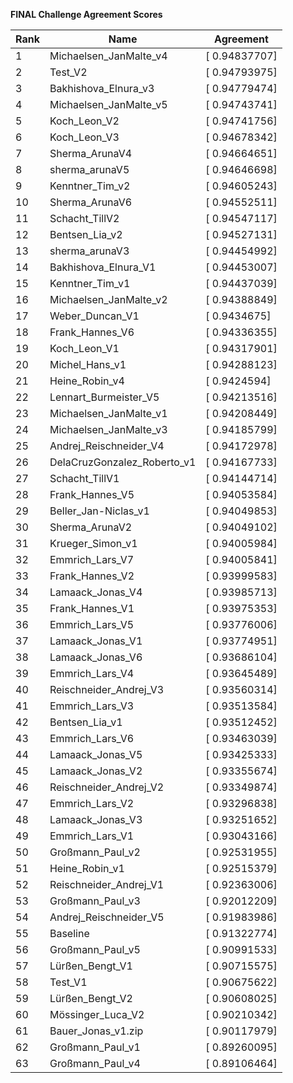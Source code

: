 **FINAL Challenge Agreement Scores**



|Rank|Name|Agreement|
|----|-----|---|
|1|Michaelsen_JanMalte_v4|[ 0.94837707]|
|2|Test_V2|[ 0.94793975]|
|3|Bakhishova_Elnura_v3|[ 0.94779474]|
|4|Michaelsen_JanMalte_v5|[ 0.94743741]|
|5|Koch_Leon_V2|[ 0.94741756]|
|6|Koch_Leon_V3|[ 0.94678342]|
|7|Sherma_ArunaV4|[ 0.94664651]|
|8|sherma_arunaV5|[ 0.94646698]|
|9|Kenntner_Tim_v2|[ 0.94605243]|
|10|Sherma_ArunaV6|[ 0.94552511]|
|11|Schacht_TillV2|[ 0.94547117]|
|12|Bentsen_Lia_v2|[ 0.94527131]|
|13|sherma_arunaV3|[ 0.94454992]|
|14|Bakhishova_Elnura_V1|[ 0.94453007]|
|15|Kenntner_Tim_v1|[ 0.94437039]|
|16|Michaelsen_JanMalte_v2|[ 0.94388849]|
|17|Weber_Duncan_V1|[ 0.9434675]|
|18|Frank_Hannes_V6|[ 0.94336355]|
|19|Koch_Leon_V1|[ 0.94317901]|
|20|Michel_Hans_v1|[ 0.94288123]|
|21|Heine_Robin_v4|[ 0.9424594]|
|22|Lennart_Burmeister_V5|[ 0.94213516]|
|23|Michaelsen_JanMalte_v1|[ 0.94208449]|
|24|Michaelsen_JanMalte_v3|[ 0.94185799]|
|25|Andrej_Reischneider_V4|[ 0.94172978]|
|26|DelaCruzGonzalez_Roberto_v1|[ 0.94167733]|
|27|Schacht_TillV1|[ 0.94144714]|
|28|Frank_Hannes_V5|[ 0.94053584]|
|29|Beller_Jan-Niclas_v1|[ 0.94049853]|
|30|Sherma_ArunaV2|[ 0.94049102]|
|31|Krueger_Simon_v1|[ 0.94005984]|
|32|Emmrich_Lars_V7|[ 0.94005841]|
|33|Frank_Hannes_V2|[ 0.93999583]|
|34|Lamaack_Jonas_V4|[ 0.93985713]|
|35|Frank_Hannes_V1|[ 0.93975353]|
|36|Emmrich_Lars_V5|[ 0.93776006]|
|37|Lamaack_Jonas_V1|[ 0.93774951]|
|38|Lamaack_Jonas_V6|[ 0.93686104]|
|39|Emmrich_Lars_V4|[ 0.93645489]|
|40|Reischneider_Andrej_V3|[ 0.93560314]|
|41|Emmrich_Lars_V3|[ 0.93513584]|
|42|Bentsen_Lia_v1|[ 0.93512452]|
|43|Emmrich_Lars_V6|[ 0.93463039]|
|44|Lamaack_Jonas_V5|[ 0.93425333]|
|45|Lamaack_Jonas_V2|[ 0.93355674]|
|46|Reischneider_Andrej_V2|[ 0.93349874]|
|47|Emmrich_Lars_V2|[ 0.93296838]|
|48|Lamaack_Jonas_V3|[ 0.93251652]|
|49|Emmrich_Lars_V1|[ 0.93043166]|
|50|Großmann_Paul_v2|[ 0.92531955]|
|51|Heine_Robin_v1|[ 0.92515379]|
|52|Reischneider_Andrej_V1|[ 0.92363006]|
|53|Großmann_Paul_v3|[ 0.92012209]|
|54|Andrej_Reischneider_V5|[ 0.91983986]|
|55|Baseline|[ 0.91322774]|
|56|Großmann_Paul_v5|[ 0.90991533]|
|57|Lürßen_Bengt_V1|[ 0.90715575]|
|58|Test_V1|[ 0.90675622]|
|59|Lürßen_Bengt_V2|[ 0.90608025]|
|60|Mössinger_Luca_V2|[ 0.90210342]|
|61|Bauer_Jonas_v1.zip|[ 0.90117979]|
|62|Großmann_Paul_v1|[ 0.89260095]|
|63|Großmann_Paul_v4|[ 0.89106464]|
